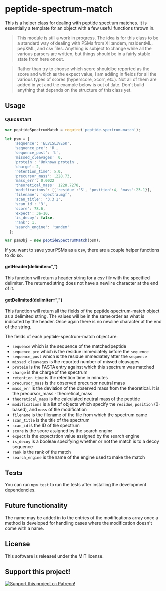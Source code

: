 # peptide-spectrum-match

This is a helper class for dealing with peptide spectrum matches. It is essentially a template for an object with a few useful functions thrown in.

> This module is still a work in progress. The idea is for this class to be a standard way of dealing with PSMs from X! tandem, mzIdentML, pepXML, and csv files. Anything is subject to change while all the various parsers are written, but things should be in a fairly stable state from here on out.

> Rather than try to choose which score should be reported as the score and which as the expect value, I am adding in fields for all the various types of scores (hyperscore, xcorr, etc.). Not all of them are added in yet and the example below is out of date. Don't build anything that depends on the structure of this class yet.

## Usage
### Quickstart
```javascript
var peptideSpectrumMatch = require('peptide-spectrum-match');

let psm = {
    'sequence': 'ELVISLIVESK',
    'sequence_pre': 'R',
    'sequence_post': 'L',
    'missed_cleavages': 0,
    'protein': 'Unknown protein',
    'charge': 2,
    'retention_time': 5.0,
    'precursor_mass': 1228.73,
    'mass_err': 0.0022,
    'theoretical_mass': 1228.7278,
    'modifications': [{'residue':'S', 'position':4, 'mass':23.1}],
    'filename': 'spectra.mgf',
    'scan_title': '3.3.1',
    'scan_id': '3',
    'score': 78.6,
    'expect': 3e-10,
    'is_decoy': false,
    'rank': 1,
    'search_engine': 'tandem'
  };

var psmObj = new peptideSpectrumMatch(psm);
```

If you want to save your PSMs as a csv, there are a couple helper functions to do so.

#### getHeader(delimiter=",")
This function will return a header string for a csv file with the specified delimiter. The returned string does not have a newline character at the end of it.

#### getDelimited(delimiter=",")
This function will return all the fields of the peptide-spectrum-match object as a delimited string. The values will be in the same order as what is indicated by the header. Once again there is no newline character at the end of the string.

The fields of each peptide-spectrum-match object are:
* `sequence` which is the sequence of the matched peptide
* `sequence_pre` which is the residue immediately before the `sequence`
* `sequence_post` which is the residue immediately after the `sequence`
* `missed_cleavages` is the reported number of missed cleavages
* `protein` is the FASTA entry against which this spectrum was matched
* `charge` is the charge of the spectrum
* `retention_time` is the retention time in minutes
* `precursor_mass` is the observed precursor neutral mass
* `mass_err` is the deviation of the observed mass from the theoretical. It is the precursor_mass - theoretical_mass
* `theoretical_mass` is the calculated neutral mass of the peptide
* `modifications` is a list of objects which specify the `residue`, `position` (0-based), and `mass` of the modification
* `filename` is the filename of the file from which the spectrum came
* `scan_title` is the title of the spectrum
* `scan_id` is the ID of the spectrum
* `score` is the score assigned by the search engine
* `expect` is the expectation value assigned by the search engine
* `is_decoy` is a boolean specifying whether or not the match is to a decoy sequence
* `rank` is the rank of the match
* `search_engine` is the name of the engine used to make the match

## Tests
You can run `npm test` to run the tests after installing the development dependencies.

## Future functionality
The name may be added in to the entries of the modifications array once a method is developed for handling cases where the modification doesn't come with a name.

## License
This software is released under the MIT license.

## Support this project!

[![Support this project on Patreon!](https://c5.patreon.com/external/logo/become_a_patron_button.png)](https://www.patreon.com/MikeTheBiochem)